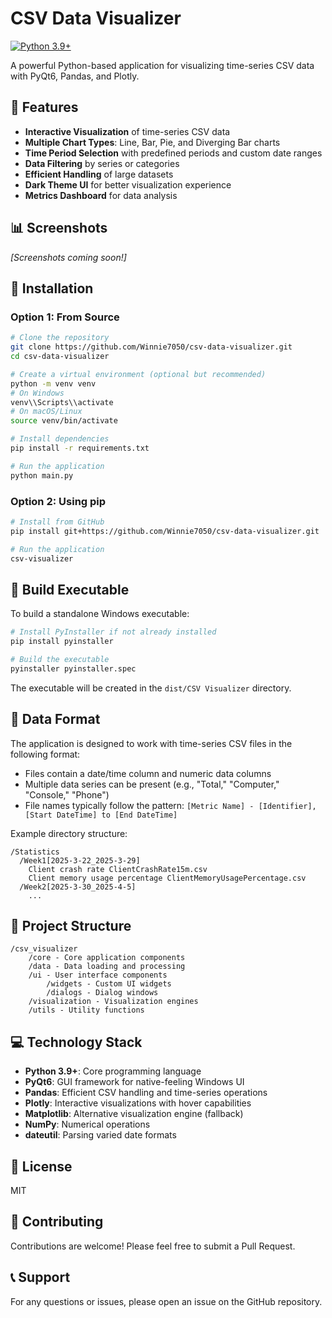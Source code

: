 # CSV Data Visualizer

[![Python 3.9+](https://img.shields.io/badge/python-3.9+-blue.svg)](https://www.python.org/downloads/)

A powerful Python-based application for visualizing time-series CSV data with PyQt6, Pandas, and Plotly.

## 🌟 Features

- **Interactive Visualization** of time-series CSV data
- **Multiple Chart Types**: Line, Bar, Pie, and Diverging Bar charts
- **Time Period Selection** with predefined periods and custom date ranges
- **Data Filtering** by series or categories
- **Efficient Handling** of large datasets
- **Dark Theme UI** for better visualization experience
- **Metrics Dashboard** for data analysis

## 📊 Screenshots

*[Screenshots coming soon!]*

## 🚀 Installation

### Option 1: From Source

```bash
# Clone the repository
git clone https://github.com/Winnie7050/csv-data-visualizer.git
cd csv-data-visualizer

# Create a virtual environment (optional but recommended)
python -m venv venv
# On Windows
venv\\Scripts\\activate
# On macOS/Linux
source venv/bin/activate

# Install dependencies
pip install -r requirements.txt

# Run the application
python main.py
```

### Option 2: Using pip

```bash
# Install from GitHub
pip install git+https://github.com/Winnie7050/csv-data-visualizer.git

# Run the application
csv-visualizer
```

## 🔧 Build Executable

To build a standalone Windows executable:

```bash
# Install PyInstaller if not already installed
pip install pyinstaller

# Build the executable
pyinstaller pyinstaller.spec
```

The executable will be created in the `dist/CSV Visualizer` directory.

## 📂 Data Format

The application is designed to work with time-series CSV files in the following format:

- Files contain a date/time column and numeric data columns
- Multiple data series can be present (e.g., "Total," "Computer," "Console," "Phone")
- File names typically follow the pattern: `[Metric Name] - [Identifier], [Start DateTime] to [End DateTime]`

Example directory structure:
```
/Statistics
  /Week1[2025-3-22_2025-3-29]
    Client crash rate ClientCrashRate15m.csv
    Client memory usage percentage ClientMemoryUsagePercentage.csv
  /Week2[2025-3-30_2025-4-5]
    ...
```

## 🧰 Project Structure

```
/csv_visualizer
    /core - Core application components
    /data - Data loading and processing
    /ui - User interface components
        /widgets - Custom UI widgets
        /dialogs - Dialog windows
    /visualization - Visualization engines
    /utils - Utility functions
```

## 💻 Technology Stack

- **Python 3.9+**: Core programming language
- **PyQt6**: GUI framework for native-feeling Windows UI
- **Pandas**: Efficient CSV handling and time-series operations
- **Plotly**: Interactive visualizations with hover capabilities
- **Matplotlib**: Alternative visualization engine (fallback)
- **NumPy**: Numerical operations
- **dateutil**: Parsing varied date formats

## 📄 License

MIT

## 👥 Contributing

Contributions are welcome! Please feel free to submit a Pull Request.

## 📞 Support

For any questions or issues, please open an issue on the GitHub repository.
